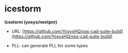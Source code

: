 # icestorm
**Icestorm (yosys/nextpnr)**

* URL: [https://github.com/YosysHQ/oss-cad-suite-build](https://github.com/YosysHQ/oss-cad-suite-build)

* PLL: can generate PLL for some types
